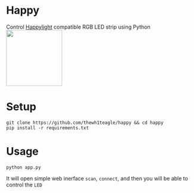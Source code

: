 # Happy

Control [Happylight](https://play.google.com/store/apps/details?id=com.xiaoyu.hlight) compatible RGB LED strip using Python
<img style="width:150px;height:150px;" src="https://github.com/thewh1teagle/happy/assets/61390950/974fcdeb-9ba4-4372-9cac-1e0b96fbfed0"></img>

# Setup
```shell
git clone https://github.com/thewh1teagle/happy && cd happy
pip install -r requirements.txt
```

# Usage
```shell
python app.py
```

It will open simple web inerface
`scan`, `connect`, and then you will be able to control the `LED`
